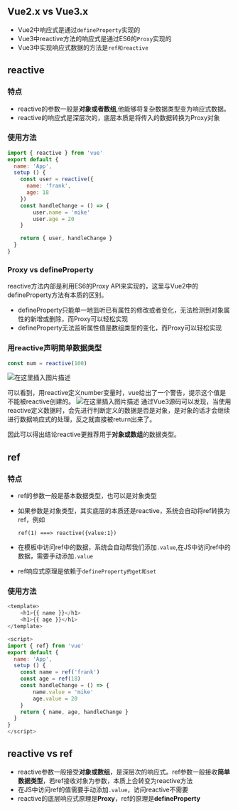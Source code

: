 ## Vue2.x vs Vue3.x

 - Vue2中响应式是通过`defineProperty`实现的
 - Vue3中reactive方法的响应式是通过ES6的`Proxy`实现的
 - Vue3中实现响应式数据的方法是`ref和reactive`

## reactive
### 特点

 - reactive的参数一般是**对象或者数组**,他能够将复杂数据类型变为响应式数据。
 - reactive的响应式是深层次的，底层本质是将传入的数据转换为Proxy对象

### 使用方法

```javascript
import { reactive } from 'vue'
export default {
  name: 'App',
  setup () {
    const user = reactive({
      name: 'frank',
      age: 18
    })
    const handleChange = () => {
		user.name = 'mike'
		user.age = 20
    }

    return { user, handleChange }
  }
}
```


### Proxy vs defineProperty
reactive方法内部是利用ES6的Proxy API来实现的，这里与Vue2中的defineProperty方法有本质的区别。

 - defineProperty只能单一地监听已有属性的修改或者变化，无法检测到对象属性的新增或删除，而Proxy可以轻松实现
 - defineProperty无法监听属性值是数组类型的变化，而Proxy可以轻松实现

### 用reactive声明简单数据类型

```javascript
const num = reactive(100)
```
![在这里插入图片描述](https://img-blog.csdnimg.cn/1689f9d0ce4f4a08a67b6249147ba7f5.png)

可以看到，用reactive定义number变量时，vue给出了一个警告，提示这个值是不能被reactive创建的。
![在这里插入图片描述](https://img-blog.csdnimg.cn/dae3be75187e4dfe810abdcbaa3dc4f0.png)
通过Vue3源码可以发现，当使用reactive定义数据时，会先进行判断定义的数据是否是对象，是对象的话才会继续进行数据响应式的处理，反之就直接被return出来了。

因此可以得出结论reactive更推荐用于**对象或数组**的数据类型。


## ref
### 特点

 - ref的参数一般是基本数据类型，也可以是对象类型
 - 如果参数是对象类型，其实底层的本质还是reactive，系统会自动将ref转换为ref，例如

 	`ref(1) ===> reactive({value:1})`

 - 在模板中访问ref中的数据，系统会自动帮我们添加`.value`,在JS中访问ref中的数据，需要手动添加`.value`
 - ref响应式原理是依赖于`defineProperty的get和set`

 ### 使用方法

```javascript
<template>
	<h1>{{ name }}</h1>
	<h1>{{ age }}</h1>
</template>

<script>
import { ref} from 'vue'
export default {
  name: 'App',
  setup () {
	const name = ref('frank')
	const age = ref(18)
    const handleChange = () => {
		name.value = 'mike'
		age.value = 20
    }
    return { name, age, handleChange }
  }
}
</script>
```

## reactive vs ref

 - reactive参数一般接受**对象或数组**，是深层次的响应式。ref参数一般接收**简单数据类型**，若ref接收对象为参数，本质上会转变为reactive方法
 - 在JS中访问ref的值需要手动添加`.value`，访问reactive不需要
 - reactive的底层响应式原理是**Proxy**，ref的原理是**defineProperty**

## 